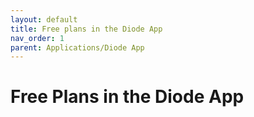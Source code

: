 ```yaml
---
layout: default
title: Free plans in the Diode App
nav_order: 1
parent: Applications/Diode App
---
```


# Free Plans in the Diode App

